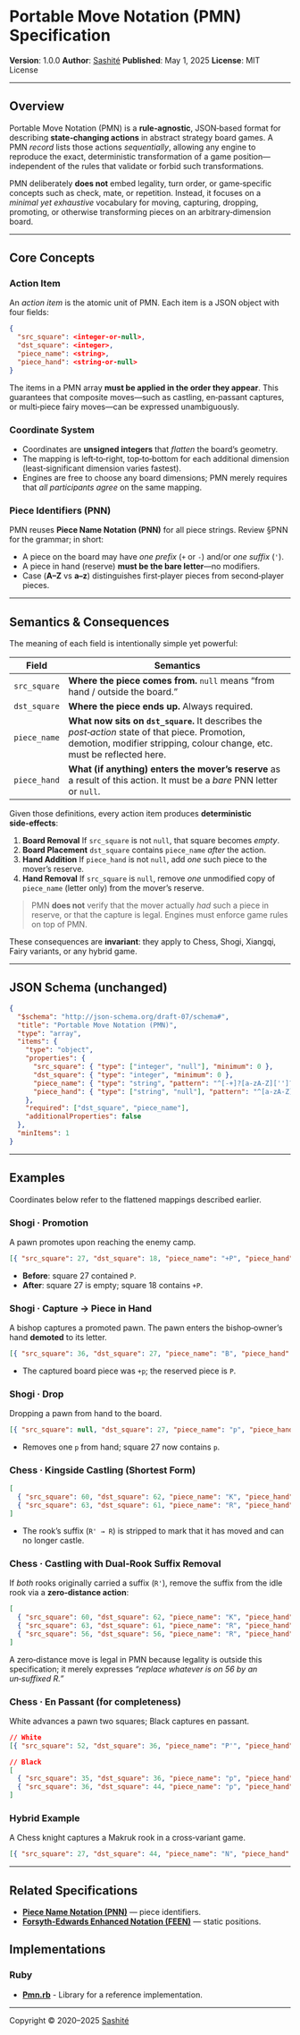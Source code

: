 # Portable Move Notation (PMN) Specification

**Version**: 1.0.0
**Author**: [Sashité](https://sashite.com/)
**Published**: May 1, 2025
**License**: MIT License

---

## Overview

Portable Move Notation (PMN) is a **rule‑agnostic**, JSON‑based format for describing **state‑changing actions** in abstract strategy board games.
A PMN *record* lists those actions *sequentially*, allowing any engine to reproduce the exact, deterministic transformation of a game position—independent of the rules that validate or forbid such transformations.

PMN deliberately **does not** embed legality, turn order, or game‑specific concepts such as check, mate, or repetition.
Instead, it focuses on a *minimal yet exhaustive* vocabulary for moving, capturing, dropping, promoting, or otherwise transforming pieces on an arbitrary‑dimension board.

---

## Core Concepts

### Action Item

An *action item* is the atomic unit of PMN.
Each item is a JSON object with four fields:

```json
{
  "src_square": <integer-or-null>,
  "dst_square": <integer>,
  "piece_name": <string>,
  "piece_hand": <string-or-null>
}
```

The items in a PMN array **must be applied in the order they appear**.  This guarantees that composite moves—such as castling, en‑passant captures, or multi‑piece fairy moves—can be expressed unambiguously.

### Coordinate System

* Coordinates are **unsigned integers** that *flatten* the board’s geometry.
* The mapping is left‑to‑right, top‑to‑bottom for each additional dimension (least‑significant dimension varies fastest).
* Engines are free to choose any board dimensions; PMN merely requires that *all participants agree* on the same mapping.

### Piece Identifiers (PNN)

PMN reuses **Piece Name Notation (PNN)** for all piece strings.
Review §PNN for the grammar; in short:

* A piece on the board may have *one prefix* (`+` or `-`) and/or *one suffix* (`'`).
* A piece in hand (reserve) **must be the bare letter**—no modifiers.
* Case (**A–Z** vs **a–z**) distinguishes first‑player pieces from second‑player pieces.

---

## Semantics & Consequences

The meaning of each field is intentionally simple yet powerful:

| Field        | Semantics                                                                                                                                                                   |
| ------------ | --------------------------------------------------------------------------------------------------------------------------------------------------------------------------- |
| `src_square` | **Where the piece comes from.** `null` means “from hand / outside the board.”                                                                                               |
| `dst_square` | **Where the piece ends up.** Always required.                                                                                                                               |
| `piece_name` | **What now sits on `dst_square`.** It describes the *post‑action* state of that piece. Promotion, demotion, modifier stripping, colour change, etc. must be reflected here. |
| `piece_hand` | **What (if anything) enters the mover’s reserve** as a result of this action. It must be a *bare* PNN letter or `null`.                                                     |

Given those definitions, every action item produces **deterministic side‑effects**:

1. **Board Removal**
   If `src_square` is not `null`, that square becomes *empty*.
2. **Board Placement**
   `dst_square` contains `piece_name` *after* the action.
3. **Hand Addition**
   If `piece_hand` is not `null`, add *one* such piece to the mover’s reserve.
4. **Hand Removal**
   If `src_square` is `null`, remove *one* unmodified copy of `piece_name` (letter only) from the mover’s reserve.

> PMN **does not** verify that the mover actually *had* such a piece in reserve, or that the capture is legal. Engines must enforce game rules on top of PMN.

These consequences are **invariant**: they apply to Chess, Shogi, Xiangqi, Fairy variants, or any hybrid game.

---

## JSON Schema (unchanged)

```json
{
  "$schema": "http://json-schema.org/draft-07/schema#",
  "title": "Portable Move Notation (PMN)",
  "type": "array",
  "items": {
    "type": "object",
    "properties": {
      "src_square": { "type": ["integer", "null"], "minimum": 0 },
      "dst_square": { "type": "integer", "minimum": 0 },
      "piece_name": { "type": "string", "pattern": "^[-+]?[a-zA-Z]['']?$" },
      "piece_hand": { "type": ["string", "null"], "pattern": "^[a-zA-Z]$" }
    },
    "required": ["dst_square", "piece_name"],
    "additionalProperties": false
  },
  "minItems": 1
}
```

---

## Examples

Coordinates below refer to the flattened mappings described earlier.

### Shogi · Promotion

A pawn promotes upon reaching the enemy camp.

```json
[{ "src_square": 27, "dst_square": 18, "piece_name": "+P", "piece_hand": null }]
```

* **Before**: square 27 contained `P`.
* **After**: square 27 is empty; square 18 contains `+P`.

### Shogi · Capture → Piece in Hand

A bishop captures a promoted pawn. The pawn enters the bishop‑owner’s hand **demoted** to its letter.

```json
[{ "src_square": 36, "dst_square": 27, "piece_name": "B", "piece_hand": "P" }]
```

* The captured board piece was `+p`; the reserved piece is `P`.

### Shogi · Drop

Dropping a pawn from hand to the board.

```json
[{ "src_square": null, "dst_square": 27, "piece_name": "p", "piece_hand": null }]
```

* Removes one `p` from hand; square 27 now contains `p`.

### Chess · Kingside Castling (Shortest Form)

```json
[
  { "src_square": 60, "dst_square": 62, "piece_name": "K", "piece_hand": null },
  { "src_square": 63, "dst_square": 61, "piece_name": "R", "piece_hand": null }
]
```

* The rook’s suffix (`R' → R`) is stripped to mark that it has moved and can no longer castle.

### Chess · Castling with Dual‑Rook Suffix Removal

If *both* rooks originally carried a suffix (`R'`), remove the suffix from the idle rook via a **zero‑distance action**:

```json
[
  { "src_square": 60, "dst_square": 62, "piece_name": "K", "piece_hand": null },
  { "src_square": 63, "dst_square": 61, "piece_name": "R", "piece_hand": null },
  { "src_square": 56, "dst_square": 56, "piece_name": "R", "piece_hand": null }
]
```

A zero‑distance move is legal in PMN because legality is outside this specification; it merely expresses *“replace whatever is on 56 by an un‑suffixed R.”*

### Chess · En Passant (for completeness)

White advances a pawn two squares; Black captures en passant.

```json
// White
[{ "src_square": 52, "dst_square": 36, "piece_name": "P'", "piece_hand": null }]

// Black
[
  { "src_square": 35, "dst_square": 36, "piece_name": "p", "piece_hand": null },
  { "src_square": 36, "dst_square": 44, "piece_name": "p", "piece_hand": null }
]
```

### Hybrid Example

A Chess knight captures a Makruk rook in a cross‑variant game.

```json
[{ "src_square": 27, "dst_square": 44, "piece_name": "N", "piece_hand": null }]
```

---

## Related Specifications

* **[Piece Name Notation (PNN)](https://sashite.dev/documents/pnn/1.0.0/)** — piece identifiers.
* **[Forsyth‑Edwards Enhanced Notation (FEEN)](https://sashite.dev/documents/feen/1.0.0/)** — static positions.

## Implementations

### Ruby

- **[Pmn.rb](https://github.com/sashite/pmn.rb)** - Library for a reference implementation.

---

Copyright © 2020–2025 [Sashité](https://sashite.com/)
